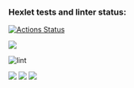 ### Hexlet tests and linter status:
[![Actions Status](https://github.com/Ivansergee/python-project-lvl1/workflows/hexlet-check/badge.svg)](https://github.com/Ivansergee/python-project-lvl1/actions)

<a href="https://codeclimate.com/github/codeclimate/codeclimate/maintainability"><img src="https://api.codeclimate.com/v1/badges/a99a88d28ad37a79dbf6/maintainability" /></a>

![lint](https://github.com/Ivansergee/python-project-lvl1/actions/workflows/lint.yml/badge.svg)

<a href="https://asciinema.org/a/wtzVMNFqniREqoaFu2AmV3FrR" target="_blank"><img src="https://asciinema.org/a/wtzVMNFqniREqoaFu2AmV3FrR.svg" /></a>
<a href="https://asciinema.org/a/NJnaTSawYhXRNqhRwgcsQHSle" target="_blank"><img src="https://asciinema.org/a/NJnaTSawYhXRNqhRwgcsQHSle.svg" /></a>
<a href="https://asciinema.org/a/Z7FdmJCBXCs8AmkbwanzJJdPY" target="_blank"><img src="https://asciinema.org/a/Z7FdmJCBXCs8AmkbwanzJJdPY.svg" /></a>
